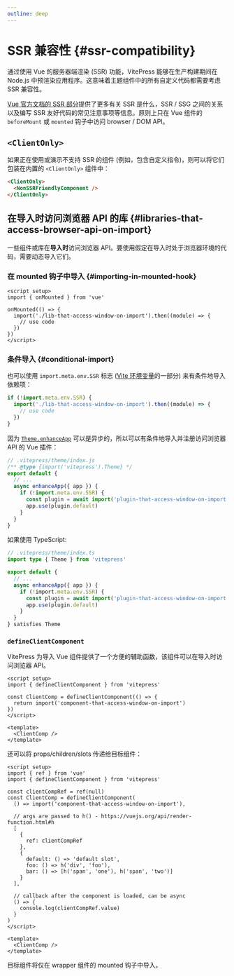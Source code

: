 ```yaml
---
outline: deep
---
```


# SSR 兼容性 {#ssr-compatibility}

通过使用 Vue 的服务器端渲染 (SSR) 功能，VitePress 能够在生产构建期间在 Node.js 中预渲染应用程序。这意味着主题组件中的所有自定义代码都需要考虑 SSR 兼容性。

[Vue 官方文档的 SSR 部分](https://cn.vuejs.org/guide/scaling-up/ssr.html)提供了更多有关 SSR 是什么，SSR / SSG 之间的关系以及编写 SSR 友好代码的常见注意事项等信息。原则上只在 Vue 组件的 `beforeMount` 或 `mounted` 钩子中访问 browser / DOM API。

## `<ClientOnly>` 

如果正在使用或演示不支持 SSR 的组件 (例如，包含自定义指令)，则可以将它们包装在内置的 `<ClientOnly>` 组件中：

```md
<ClientOnly>
  <NonSSRFriendlyComponent />
</ClientOnly>
```

## 在导入时访问浏览器 API 的库 {#libraries-that-access-browser-api-on-import}

一些组件或库在**导入时**访问浏览器 API。要使用假定在导入时处于浏览器环境的代码，需要动态导入它们。

### 在 mounted 钩子中导入 {#importing-in-mounted-hook}

```vue
<script setup>
import { onMounted } from 'vue'

onMounted(() => {
  import('./lib-that-access-window-on-import').then((module) => {
    // use code
  })
})
</script>
```

### 条件导入 {#conditional-import}

也可以使用 `import.meta.env.SSR` 标志 ([Vite 环境变量](https://cn.vitejs.dev/guide/env-and-mode.html#env-变量)的一部分)  来有条件地导入依赖项：

```js
if (!import.meta.env.SSR) {
  import('./lib-that-access-window-on-import').then((module) => {
    // use code
  })
}
```

因为 [`Theme.enhanceApp`](/guide/custom-theme#theme-interface) 可以是异步的，所以可以有条件地导入并注册访问浏览器 API 的 Vue 插件：

```js
// .vitepress/theme/index.js
/** @type {import('vitepress').Theme} */
export default {
  // ...
  async enhanceApp({ app }) {
    if (!import.meta.env.SSR) {
      const plugin = await import('plugin-that-access-window-on-import')
      app.use(plugin.default)
    }
  }
}
```

如果使用 TypeScript:
```ts
// .vitepress/theme/index.ts
import type { Theme } from 'vitepress'

export default {
  // ...
  async enhanceApp({ app }) {
    if (!import.meta.env.SSR) {
      const plugin = await import('plugin-that-access-window-on-import')
      app.use(plugin.default)
    }
  }
} satisfies Theme
```

### `defineClientComponent` 

VitePress 为导入 Vue 组件提供了一个方便的辅助函数，该组件可以在导入时访问浏览器 API。

```vue
<script setup>
import { defineClientComponent } from 'vitepress'

const ClientComp = defineClientComponent(() => {
  return import('component-that-access-window-on-import')
})
</script>

<template>
  <ClientComp />
</template>
```

还可以将 props/children/slots 传递给目标组件：

```vue
<script setup>
import { ref } from 'vue'
import { defineClientComponent } from 'vitepress'

const clientCompRef = ref(null)
const ClientComp = defineClientComponent(
  () => import('component-that-access-window-on-import'),

  // args are passed to h() - https://vuejs.org/api/render-function.html#h
  [
    {
      ref: clientCompRef
    },
    {
      default: () => 'default slot',
      foo: () => h('div', 'foo'),
      bar: () => [h('span', 'one'), h('span', 'two')]
    }
  ],

  // callback after the component is loaded, can be async
  () => {
    console.log(clientCompRef.value)
  }
)
</script>

<template>
  <ClientComp />
</template>
```

目标组件将仅在 wrapper 组件的 mounted 钩子中导入。
